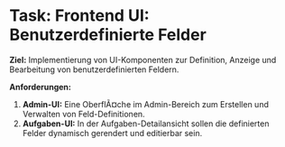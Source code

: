 ﻿# Task: Frontend UI: Benutzerdefinierte Felder

**Ziel:** Implementierung von UI-Komponenten zur Definition, Anzeige und Bearbeitung von benutzerdefinierten Feldern.

**Anforderungen:**
1.  **Admin-UI:** Eine OberflÃ¤che im Admin-Bereich zum Erstellen und Verwalten von Feld-Definitionen.
2.  **Aufgaben-UI:** In der Aufgaben-Detailansicht sollen die definierten Felder dynamisch gerendert und editierbar sein.
